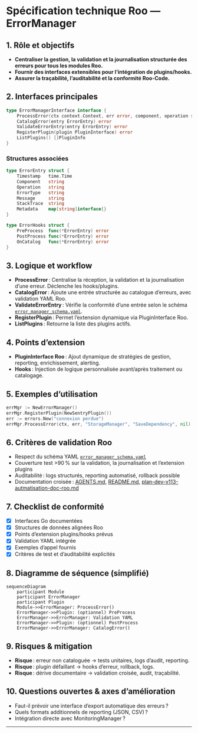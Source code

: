 # Spécification technique Roo — ErrorManager

## 1. Rôle et objectifs

- **Centraliser la gestion, la validation et la journalisation structurée des erreurs pour tous les modules Roo.**
- **Fournir des interfaces extensibles pour l’intégration de plugins/hooks.**
- **Assurer la traçabilité, l’auditabilité et la conformité Roo-Code.**

## 2. Interfaces principales

```go
type ErrorManagerInterface interface {
    ProcessError(ctx context.Context, err error, component, operation string, hooks *ErrorHooks) error
    CatalogError(entry ErrorEntry) error
    ValidateErrorEntry(entry ErrorEntry) error
    RegisterPlugin(plugin PluginInterface) error
    ListPlugins() []PluginInfo
}
```

### Structures associées

```go
type ErrorEntry struct {
    Timestamp   time.Time
    Component   string
    Operation   string
    ErrorType   string
    Message     string
    StackTrace  string
    Metadata    map[string]interface{}
}

type ErrorHooks struct {
    PreProcess  func(*ErrorEntry) error
    PostProcess func(*ErrorEntry) error
    OnCatalog   func(*ErrorEntry) error
}
```

## 3. Logique et workflow

- **ProcessError** : Centralise la réception, la validation et la journalisation d’une erreur. Déclenche les hooks/plugins.
- **CatalogError** : Ajoute une entrée structurée au catalogue d’erreurs, avec validation YAML Roo.
- **ValidateErrorEntry** : Vérifie la conformité d’une entrée selon le schéma [`error_manager_schema.yaml`](error_manager_schema.yaml).
- **RegisterPlugin** : Permet l’extension dynamique via PluginInterface Roo.
- **ListPlugins** : Retourne la liste des plugins actifs.

## 4. Points d’extension

- **PluginInterface Roo** : Ajout dynamique de stratégies de gestion, reporting, enrichissement, alerting.
- **Hooks** : Injection de logique personnalisée avant/après traitement ou catalogage.

## 5. Exemples d’utilisation

```go
errMgr := NewErrorManager()
errMgr.RegisterPlugin(NewSentryPlugin())
err := errors.New("connexion perdue")
errMgr.ProcessError(ctx, err, "StorageManager", "SaveDependency", nil)
```

## 6. Critères de validation Roo

- Respect du schéma YAML [`error_manager_schema.yaml`](error_manager_schema.yaml)
- Couverture test >90 % sur la validation, la journalisation et l’extension plugins
- Auditabilité : logs structurés, reporting automatisé, rollback possible
- Documentation croisée : [AGENTS.md](AGENTS.md), [README.md](README.md), [plan-dev-v113-autmatisation-doc-roo.md](projet/roadmaps/plans/consolidated/plan-dev-v113-autmatisation-doc-roo.md)

## 7. Checklist de conformité

- [x] Interfaces Go documentées
- [x] Structures de données alignées Roo
- [x] Points d’extension plugins/hooks prévus
- [x] Validation YAML intégrée
- [x] Exemples d’appel fournis
- [x] Critères de test et d’auditabilité explicités

## 8. Diagramme de séquence (simplifié)

```mermaid
sequenceDiagram
    participant Module
    participant ErrorManager
    participant Plugin
    Module->>ErrorManager: ProcessError()
    ErrorManager->>Plugin: (optionnel) PreProcess
    ErrorManager->>ErrorManager: Validation YAML
    ErrorManager->>Plugin: (optionnel) PostProcess
    ErrorManager->>ErrorManager: CatalogError()
```

## 9. Risques & mitigation

- **Risque** : erreur non cataloguée → tests unitaires, logs d’audit, reporting.
- **Risque** : plugin défaillant → hooks d’erreur, rollback, logs.
- **Risque** : dérive documentaire → validation croisée, audit, traçabilité.

## 10. Questions ouvertes & axes d’amélioration

- Faut-il prévoir une interface d’export automatique des erreurs ?
- Quels formats additionnels de reporting (JSON, CSV) ?
- Intégration directe avec MonitoringManager ?

---